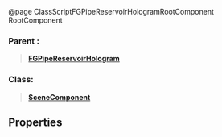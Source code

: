 @page ClassScriptFGPipeReservoirHologramRootComponent RootComponent
### Parent :
<b><a href="_class_script_f_g_pipe_reservoir_hologram.html"><blockquote>FGPipeReservoirHologram</blockquote></a></b>
### Class:
<b><a href="_class_script_scene_component.html"><blockquote>SceneComponent</blockquote></a></b>
## Properties
